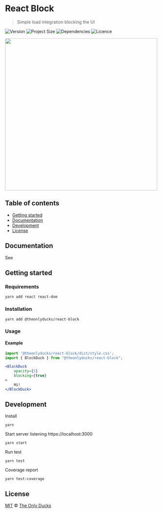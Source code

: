 # React Block

> Simple load integration blocking the UI

![Version](https://img.shields.io/github/package-json/v/theonlyducks/react-block-duck)
![Project Size](https://img.shields.io/bundlephobia/min/@theonlyducks/react-block@latest)
![Dependencies](https://img.shields.io/github/languages/top/theonlyducks/react-block-duck)
![Licence](https://img.shields.io/github/license/theonlyducks/react-block-duck)

<img src="./preview.gif" width="500" height="auto">

## Table of contents

- [Getting started](#getting-started)
- [Documentation](#documentation)
- [Development](#development)
- [License](#license)

## Documentation

See 

## Getting started

### Requirements

```shell
yarn add react react-dom
```

### Installation

```shell
yarn add @theonlyducks/react-block
```

### Usage

#### Example

```jsx
import '@theonlyducks/react-block/dist/style.css';
import { BlockDuck } from "@theonlyducks/react-block";

<BlockDuck
    opacity={5}
    blocking={true}
>
    Hi!
</BlockDuck>
```

## Development

Install
```shell
yarn
```

Start server listening https://localhost:3000
```shell
yarn start
```

Run test 
```shell
yarn test
```

Coverage report
```shell
yarn test:coverage
```

## License
[MIT](https://opensource.org/licenses/MIT) © [The Only Ducks](https://github.com/theonlyducks)
